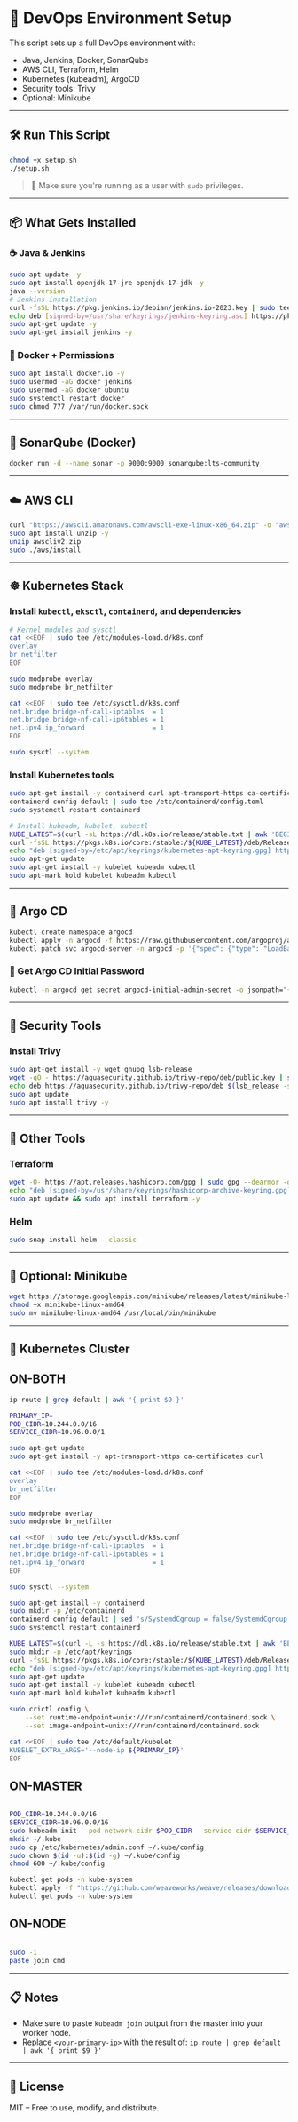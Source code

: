 # 🚀 DevOps Environment Setup

This script sets up a full DevOps environment with:
- Java, Jenkins, Docker, SonarQube
- AWS CLI, Terraform, Helm
- Kubernetes (kubeadm), ArgoCD
- Security tools: Trivy
- Optional: Minikube

---

## 🛠️ Run This Script

```bash
chmod +x setup.sh
./setup.sh
```

> 📁 Make sure you're running as a user with `sudo` privileges.

---

## 📦 What Gets Installed

### ☕ Java & Jenkins

```bash
sudo apt update -y
sudo apt install openjdk-17-jre openjdk-17-jdk -y
java --version
# Jenkins installation
curl -fsSL https://pkg.jenkins.io/debian/jenkins.io-2023.key | sudo tee /usr/share/keyrings/jenkins-keyring.asc > /dev/null
echo deb [signed-by=/usr/share/keyrings/jenkins-keyring.asc] https://pkg.jenkins.io/debian binary/ | sudo tee /etc/apt/sources.list.d/jenkins.list > /dev/null
sudo apt-get update -y
sudo apt-get install jenkins -y
```

### 🐳 Docker + Permissions

```bash
sudo apt install docker.io -y
sudo usermod -aG docker jenkins
sudo usermod -aG docker ubuntu
sudo systemctl restart docker
sudo chmod 777 /var/run/docker.sock
```

---

## 🧪 SonarQube (Docker)

```bash
docker run -d --name sonar -p 9000:9000 sonarqube:lts-community
```

---

## ☁️ AWS CLI

```bash
curl "https://awscli.amazonaws.com/awscli-exe-linux-x86_64.zip" -o "awscliv2.zip"
sudo apt install unzip -y
unzip awscliv2.zip
sudo ./aws/install
```

---

## ☸️ Kubernetes Stack

### Install `kubectl`, `eksctl`, `containerd`, and dependencies

```bash
# Kernel modules and sysctl
cat <<EOF | sudo tee /etc/modules-load.d/k8s.conf
overlay
br_netfilter
EOF

sudo modprobe overlay
sudo modprobe br_netfilter

cat <<EOF | sudo tee /etc/sysctl.d/k8s.conf
net.bridge.bridge-nf-call-iptables  = 1
net.bridge.bridge-nf-call-ip6tables = 1
net.ipv4.ip_forward                 = 1
EOF

sudo sysctl --system
```

### Install Kubernetes tools

```bash
sudo apt-get install -y containerd curl apt-transport-https ca-certificates
containerd config default | sudo tee /etc/containerd/config.toml
sudo systemctl restart containerd

# Install kubeadm, kubelet, kubectl
KUBE_LATEST=$(curl -sL https://dl.k8s.io/release/stable.txt | awk 'BEGIN{FS="."}{printf "%s.%s", $1, $2}')
curl -fsSL https://pkgs.k8s.io/core:/stable:/${KUBE_LATEST}/deb/Release.key | sudo gpg --dearmor -o /etc/apt/keyrings/kubernetes-apt-keyring.gpg
echo "deb [signed-by=/etc/apt/keyrings/kubernetes-apt-keyring.gpg] https://pkgs.k8s.io/core:/stable:/${KUBE_LATEST}/deb/ /" | sudo tee /etc/apt/sources.list.d/kubernetes.list
sudo apt-get update
sudo apt-get install -y kubelet kubeadm kubectl
sudo apt-mark hold kubelet kubeadm kubectl
```

---

## 🧭 Argo CD

```bash
kubectl create namespace argocd
kubectl apply -n argocd -f https://raw.githubusercontent.com/argoproj/argo-cd/stable/manifests/install.yaml
kubectl patch svc argocd-server -n argocd -p '{"spec": {"type": "LoadBalancer"}}'
```

### 🔑 Get Argo CD Initial Password

```bash
kubectl -n argocd get secret argocd-initial-admin-secret -o jsonpath="{.data.password}" | base64 -d && echo
```

---

## 🔐 Security Tools

### Install Trivy

```bash
sudo apt-get install -y wget gnupg lsb-release
wget -qO - https://aquasecurity.github.io/trivy-repo/deb/public.key | sudo apt-key add -
echo deb https://aquasecurity.github.io/trivy-repo/deb $(lsb_release -sc) main | sudo tee /etc/apt/sources.list.d/trivy.list
sudo apt update
sudo apt install trivy -y
```

---

## 🔧 Other Tools

### Terraform

```bash
wget -O- https://apt.releases.hashicorp.com/gpg | sudo gpg --dearmor -o /usr/share/keyrings/hashicorp-archive-keyring.gpg
echo "deb [signed-by=/usr/share/keyrings/hashicorp-archive-keyring.gpg] https://apt.releases.hashicorp.com $(lsb_release -cs) main" | sudo tee /etc/apt/sources.list.d/hashicorp.list
sudo apt update && sudo apt install terraform -y
```

### Helm

```bash
sudo snap install helm --classic
```

---

## 🧪 Optional: Minikube

```bash
wget https://storage.googleapis.com/minikube/releases/latest/minikube-linux-amd64
chmod +x minikube-linux-amd64
sudo mv minikube-linux-amd64 /usr/local/bin/minikube
```

---

## 🧩 Kubernetes Cluster

ON-BOTH
------------------

```bash
ip route | grep default | awk '{ print $9 }'

PRIMARY_IP=
POD_CIDR=10.244.0.0/16
SERVICE_CIDR=10.96.0.0/1

sudo apt-get update
sudo apt-get install -y apt-transport-https ca-certificates curl

cat <<EOF | sudo tee /etc/modules-load.d/k8s.conf
overlay
br_netfilter
EOF

sudo modprobe overlay
sudo modprobe br_netfilter

cat <<EOF | sudo tee /etc/sysctl.d/k8s.conf
net.bridge.bridge-nf-call-iptables  = 1
net.bridge.bridge-nf-call-ip6tables = 1
net.ipv4.ip_forward                 = 1
EOF

sudo sysctl --system

sudo apt-get install -y containerd
sudo mkdir -p /etc/containerd
containerd config default | sed 's/SystemdCgroup = false/SystemdCgroup = true/' | sudo tee /etc/containerd/config.toml
sudo systemctl restart containerd

KUBE_LATEST=$(curl -L -s https://dl.k8s.io/release/stable.txt | awk 'BEGIN { FS="." } { printf "%s.%s", $1, $2 }')
sudo mkdir -p /etc/apt/keyrings
curl -fsSL https://pkgs.k8s.io/core:/stable:/${KUBE_LATEST}/deb/Release.key | sudo gpg --dearmor -o /etc/apt/keyrings/kubernetes-apt-keyring.gpg
echo "deb [signed-by=/etc/apt/keyrings/kubernetes-apt-keyring.gpg] https://pkgs.k8s.io/core:/stable:/${KUBE_LATEST}/deb/ /" | sudo tee /etc/apt/sources.list.d/kubernetes.list
sudo apt-get update
sudo apt-get install -y kubelet kubeadm kubectl
sudo apt-mark hold kubelet kubeadm kubectl

sudo crictl config \
    --set runtime-endpoint=unix:///run/containerd/containerd.sock \
    --set image-endpoint=unix:///run/containerd/containerd.sock

cat <<EOF | sudo tee /etc/default/kubelet
KUBELET_EXTRA_ARGS='--node-ip ${PRIMARY_IP}'
EOF
```

ON-MASTER
-----------------

```bash

POD_CIDR=10.244.0.0/16
SERVICE_CIDR=10.96.0.0/16
sudo kubeadm init --pod-network-cidr $POD_CIDR --service-cidr $SERVICE_CIDR --apiserver-advertise-address $PRIMARY_IP
mkdir ~/.kube
sudo cp /etc/kubernetes/admin.conf ~/.kube/config
sudo chown $(id -u):$(id -g) ~/.kube/config
chmod 600 ~/.kube/config

kubectl get pods -n kube-system
kubectl apply -f "https://github.com/weaveworks/weave/releases/download/v2.8.1/weave-daemonset-k8s-1.11.yaml"
kubectl get pods -n kube-system
```

ON-NODE
----------------

```bash

sudo -i
paste join cmd
```

---

## 📋 Notes

- Make sure to paste `kubeadm join` output from the master into your worker node.
- Replace `<your-primary-ip>` with the result of: `ip route | grep default | awk '{ print $9 }'`

---

## 📎 License

MIT – Free to use, modify, and distribute.
